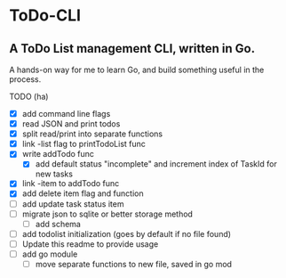 # ToDo-CLI
## A ToDo List management CLI, written in Go.

A hands-on way for me to learn Go, and build something useful in the process.

TODO (ha)
- [X] add command line flags
- [X] read JSON and print todos
- [X] split read/print into separate functions
- [X] link -list flag to printTodoList func
- [X] write addTodo func
  - [X] add default status "incomplete" and increment index of TaskId for new tasks
- [X] link -item to addTodo func
- [X] add delete item flag and function
- [ ] add update task status item
- [ ] migrate json to sqlite or better storage method
  - [ ] add schema
- [ ] add todolist initialization (goes by default if no file found)
- [ ] Update this readme to provide usage
- [ ] add go module
  - [ ] move separate functions to new file, saved in go mod
